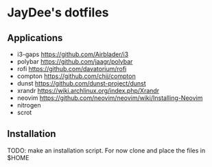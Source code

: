 # JayDee's dotfiles

## Applications

 - i3-gaps      https://github.com/Airblader/i3
 - polybar      https://github.com/jaagr/polybar
 - rofi         https://github.com/davatorium/rofi
 - compton      https://github.com/chjj/compton
 - dunst        https://github.com/dunst-project/dunst
 - xrandr       https://wiki.archlinux.org/index.php/Xrandr
 - neovim	https://github.com/neovim/neovim/wiki/Installing-Neovim
 - nitrogen
 - scrot

## Installation

TODO: make an installation script. For now clone and place the files in $HOME
